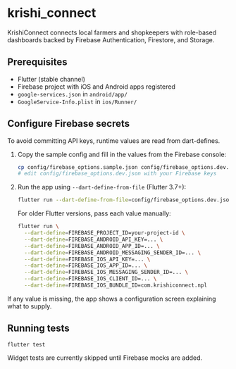 # krishi_connect

KrishiConnect connects local farmers and shopkeepers with role-based dashboards backed by Firebase Authentication, Firestore, and Storage.

## Prerequisites

- Flutter (stable channel)
- Firebase project with iOS and Android apps registered
- `google-services.json` in `android/app/`
- `GoogleService-Info.plist` in `ios/Runner/`

## Configure Firebase secrets

To avoid committing API keys, runtime values are read from dart-defines.

1. Copy the sample config and fill in the values from the Firebase console:

   ```bash
   cp config/firebase_options.sample.json config/firebase_options.dev.json
   # edit config/firebase_options.dev.json with your Firebase keys
   ```

2. Run the app using `--dart-define-from-file` (Flutter 3.7+):

   ```bash
   flutter run --dart-define-from-file=config/firebase_options.dev.json
   ```

   For older Flutter versions, pass each value manually:

   ```bash
   flutter run \
     --dart-define=FIREBASE_PROJECT_ID=your-project-id \
     --dart-define=FIREBASE_ANDROID_API_KEY=... \
     --dart-define=FIREBASE_ANDROID_APP_ID=... \
     --dart-define=FIREBASE_ANDROID_MESSAGING_SENDER_ID=... \
     --dart-define=FIREBASE_IOS_API_KEY=... \
     --dart-define=FIREBASE_IOS_APP_ID=... \
     --dart-define=FIREBASE_IOS_MESSAGING_SENDER_ID=... \
     --dart-define=FIREBASE_IOS_CLIENT_ID=... \
     --dart-define=FIREBASE_IOS_BUNDLE_ID=com.krishiconnect.npl
   ```

If any value is missing, the app shows a configuration screen explaining what to supply.

## Running tests

```
flutter test
```

Widget tests are currently skipped until Firebase mocks are added.
